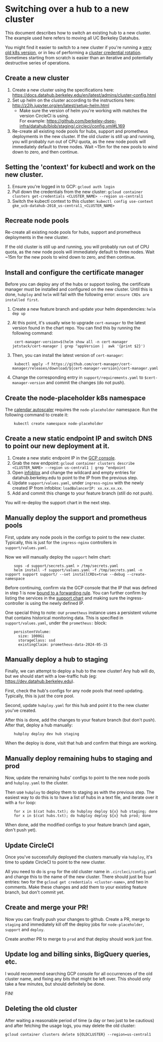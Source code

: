 # Switching over a hub to a new cluster

This document describes how to switch an existing hub to a new cluster.  The example used here refers to moving all UC Berkeley Datahubs.

You might find it easier to switch to a new cluster if you're running a [very old k8s version](https://cloud.google.com/kubernetes-engine/docs/release-notes), or in lieu of performing a [cluster credential rotation](https://cloud.google.com/kubernetes-engine/docs/how-to/credential-rotation).  Sometimes starting from scratch is easier than an iterative and potentially destructive series of operations.

## Create a new cluster
1. Create a new cluster using the specifications here:  
   https://docs.datahub.berkeley.edu/en/latest/admins/cluster-config.html
2. Set up helm on the cluster according to the instructions here:  
   http://z2jh.jupyter.org/en/latest/setup-helm.html
     - Make sure the version of helm you're working with matches the version CircleCI is using.  
       For example:  https://github.com/berkeley-dsep-infra/datahub/blob/staging/.circleci/config.yml#L169
3. Re-create all existing node pools for hubs, support and prometheus deployments in the new cluster.  If the old cluster is still up and running, you will probably run out of CPU quota, as the new node pools will immediately default to three nodes.  Wait ~15m for the new pools to wind down to zero, and then continue.

## Setting the 'context' for kubectl and work on the new cluster.
1. Ensure you're logged in to GCP:  `gcloud auth login`
2. Pull down the credentials from the new cluster:  `gcloud container clusters get-credentials <CLUSTER_NAME> --region us-central1`
3. Switch the kubectl context to this cluster:  `kubectl config use-context gke_ucb-datahub-2018_us-central1_<CLUSTER_NAME>`

## Recreate node pools
Re-create all existing node pools for hubs, support and prometheus deployments in the new cluster.

If the old cluster is still up and running, you will probably run out of CPU quota, as the new node pools will immediately default to three nodes.  Wait ~15m for the new pools to wind down to zero, and then continue.

## Install and configure the certificate manager
Before you can deploy any of the hubs or support tooling, the certificate manager must be installed and
configured on the new cluster.  Until this is done, `hubploy` and `helm` will fail with the following error:
`ensure CRDs are installed first`.

1. Create a new feature branch and update your helm dependencies:  `helm dep up`
2. At this point, it's usually wise to upgrade `cert-manager` to the latest version found in the chart repo.
   You can find this by running the following command:

		cert-manager-version=$(helm show all -n cert-manager jetstack/cert-manager | grep ^appVersion |  awk '{print $2}')

3. Then, you can install the latest version of `cert-manager`:

		kubectl apply -f https://github.com/cert-manager/cert-manager/releases/download/${cert-manager-version}/cert-manager.yaml

4. Change the corresponding entry in `support/requirements.yaml` to `$cert-manager-version` and commit the changes (do not push).

## Create the node-placeholder k8s namespace
The [calendar autoscaler](https://docs.datahub.berkeley.edu/en/latest/admins/howto/calendar-scaler.html) requires the `node-placeholder` namespace.  Run the following command to create it:

		kubectl create namespace node-placeholder

## Create a new static endpoint IP and switch DNS to point our new deployment at it.
1. Create a new static endpoint IP in the [GCP console](https://console.cloud.google.com/networking/addresses/add?project=ucb-datahub-2018).
2. Grab the new endpoint:  `gcloud container clusters describe <CLUSTER_NAME> --region us-central1 | grep ^endpoint`
3. Open [infoblox](https://infoblox.net.berkeley.edu) and change the wildcard and empty entries for datahub.berkeley.edu to point to the IP from the previous step.
4. Update `support/values.yaml`, under `ingress-nginx` with the newly created IP from infoblox:  `loadBalancerIP: xx.xx.xx.xx`.
5. Add and commit this change to your feature branch (still do not push).

You will re-deploy the support chart in the next step.

## Manually deploy the support and prometheus pools
First, update any node pools in the configs to point to the new cluster.  Typically, this is just for the `ingress-nginx` controllers in `support/values.yaml`.

Now we will manually deploy the `support` helm chart:

		sops -d support/secrets.yaml > /tmp/secrets.yaml
		helm install -f support/values.yaml -f /tmp/secrets.yaml -n support support support/ --set installCRDs=true --debug --create-namespace

Before continuing, confirm via the GCP console that the IP that was defined in step 1 is now [bound to a forwarding rule](https://console.cloud.google.com/networking/addresses/list?project=ucb-datahub-2018). You can further confirm by listing the services in the [support chart](https://github.com/berkeley-dsep-infra/datahub/blob/staging/support/requirements.yaml) and making sure the ingress-controller is using the newly defined IP.

One special thing to note: our `prometheus` instance uses a persistent volume that contains historical monitoring data.  This is specified in `support/values.yaml`, under the `prometheus:` block:

		persistentVolume:
		  size: 1000Gi
		  storageClass: ssd
		  existingClaim: prometheus-data-2024-05-15

## Manually deploy a hub to staging
Finally, we can attempt to deploy a hub to the new cluster!  Any hub will do, but we should start with a low-traffic hub (eg:  https://dev.datahub.berkeley.edu).

First, check the hub's configs for any node pools that need updating.  Typically, this is just the core pool.

Second, update `hubploy.yaml` for this hub and point it to the new cluster you've created.

After this is done, add the changes to your feature branch (but don't push).  After that, deploy a hub manually:

		hubploy deploy dev hub staging

When the deploy is done, visit that hub and confirm that things are working.

## Manually deploy remaining hubs to staging and prod
Now, update the remaining hubs' configs to point to the new node pools and `hubploy.yaml` to the cluster.

Then use `hubploy` to deploy them to staging as with the previous step.  The easiest way to do this is to have a list of hubs in a text file, and iterate over it with a `for` loop:

		for x in $(cat hubs.txt); do hubploy deploy ${x} hub staging; done
		for x in $(cat hubs.txt); do hubploy deploy ${x} hub prod; done

When done, add the modified configs to your feature branch (and again, don't push yet).

## Update CircleCI
Once you've successfully deployed the clusters manually via `hubploy`, it's time to update CircleCI to point to the new cluster.

All you need to do is `grep` for the old cluster name in `.circleci/config.yaml` and change this to the name of the new cluster.  There should just be four entries:  two for the `gcloud get credentials <cluster-name>`, and two in comments.  Make these changes and add them to your existing feature branch, but don't commit yet.

## Create and merge your PR!
Now you can finally push your changes to github.  Create a PR, merge to `staging` and immediately kill off the deploy jobs for `node-placeholder`, `support` and `deploy`.

Create another PR to merge to `prod` and that deploy should work just fine.

## Update log and billing sinks, BigQuery queries, etc.
I would recommend searching GCP console for all occurrences of the old cluster name, and fixing any bits that might be left over.  This should only take a few minutes, but should definitely be done.

FIN!

## Deleting the old cluster

After waiting a reasonable period of time (a day or two just to be cautious) and after fetching the usage logs, you may delete the old cluster:

    gcloud container clusters delete ${OLDCLUSTER} --region=us-central1
